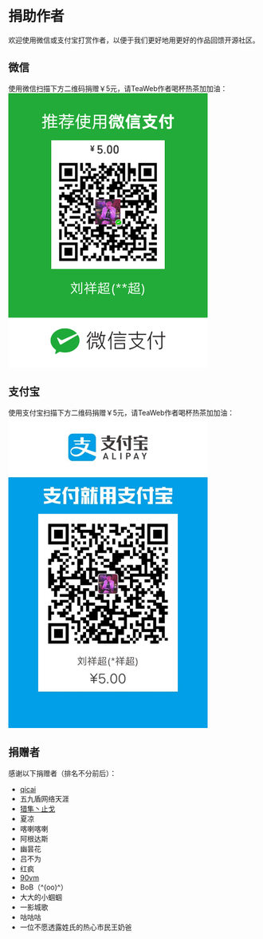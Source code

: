 # 捐助作者
欢迎使用微信或支付宝打赏作者，以便于我们更好地用更好的作品回馈开源社区。

## 微信
使用微信扫描下方二维码捐赠￥5元，请TeaWeb作者喝杯热茶加加油：
<img src="donate.png" width="400px"/>

## 支付宝
使用支付宝扫描下方二维码捐赠￥5元，请TeaWeb作者喝杯热茶加加油：
<img src="alipay.jpg" width="400px"/>

## 捐赠者
感谢以下捐赠者（排名不分前后）：
* [qicai](https://gitee.com/qicaizhao)
* 五九盾网络天涯
* [猎隼丶止戈](https://gitee.com/nn200433)
* 夏凉
* 喀喇喀喇
* 阿根达斯
* 幽昙花
* 吕不为
* 红疯
* [90vm](https://90vm.com/)
* BoB（^(oo)^）
* 大大的小蝈蝈
* 一影城歌
* 咕咕咕
* 一位不愿透露姓氏的热心市民王奶爸